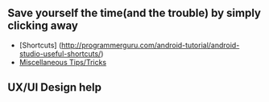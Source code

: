## Save yourself the time(and the trouble) by simply clicking away

* [Shortcuts] (http://programmerguru.com/android-tutorial/android-studio-useful-shortcuts/)
* [Miscellaneous Tips/Tricks](https://medium.com/@mmbialas/50-android-studio-tips-tricks-resources-you-should-be-familiar-with-as-an-android-developer-af86e7cf56d2#.pzchsztkb)


## UX/UI Design help 
